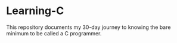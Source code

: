 # Learning-C
This repository documents my 30-day journey to knowing the bare minimum to be called a C programmer.
